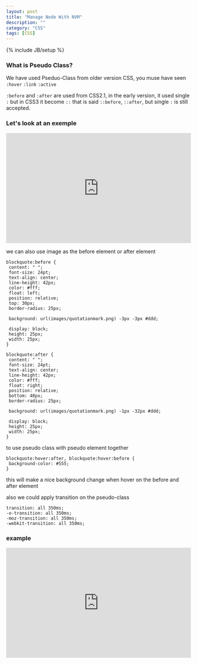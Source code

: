 ```yaml
---
layout: post
title: "Manage Node With NVM"
description: ""
category: "CSS"
tags: [CSS]
---
```

{% include JB/setup %}


### What is Pseudo Class?
We have used Pseduo-Class from older version CSS, you muse have seen `:hover` `:link` `:active`

`:before` and `:after` are used from CSS2.1, in the early version, it used single `:`
but in CSS3 it become `::` that is said `::before`, `::after`, but single `:` is still accepted.

### Let's look at an exemple

<iframe width="100%" height="300" src="http://jsfiddle.net/xujihui1985/Fwaak/embedded/" frameborder="0"> </iframe>

we can also use image as the before element or after element

	blockquote:before {
	 content: " ";
	 font-size: 24pt;
	 text-align: center;
	 line-height: 42px;
	 color: #fff;
	 float: left;
	 position: relative;
	 top: 30px;
	 border-radius: 25px;
	 
	 background: url(images/quotationmark.png) -3px -3px #ddd;
	 
	 display: block;
	 height: 25px;
	 width: 25px;
	}

	blockquote:after {
	 content: " ";
	 font-size: 24pt;
	 text-align: center;
	 line-height: 42px;
	 color: #fff;
	 float: right;
	 position: relative;
	 bottom: 40px;
	 border-radius: 25px;
	 
	 background: url(images/quotationmark.png) -1px -32px #ddd;
	 
	 display: block;
	 height: 25px;
	 width: 25px;
	}

to use pseudo class with pseudo element together

	blockquote:hover:after, blockquote:hover:before {
	 background-color: #555;
	}

this will make a nice background change when hover on the before and after element

also we could apply transition on the pseudo-class

	transition: all 350ms;
	-o-transition: all 350ms;
	-moz-transition: all 350ms;
	-webkit-transition: all 350ms;

### example 

<iframe width="100%" height="300" src="http://jsfiddle.net/xujihui1985/WbHwQ/4/embedded/" frameborder="0"> </iframe>